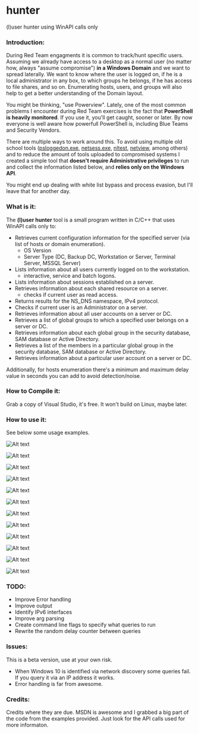 # hunter
(l)user hunter using WinAPI calls only

### Introduction:

During Red Team engagments it is common to track/hunt specific users. Assuming we already have access to a desktop as a normal user (no matter how, always "assume compromise") __in a Windows Domain__ and we want to spread laterally. We want to know where the user is logged on, if he is a local administrator in any box, to which groups he belongs, if he has access to file shares, and so on. Enumerating hosts, users, and groups will also help to get a better understanding of the Domain layout.

You might be thinking, "use Powerview". Lately, one of the most common problems I encounter during Red Team exercises is the fact that __PowerShell is heavily monitored__. If you use it, you'll get caught, sooner or later. By now everyone is well aware how powerfull PowerShell is, including Blue Teams and Security Vendors.

There are multiple ways to work around this. To avoid using multiple old school tools ([psloggedon.exe](https://technet.microsoft.com/en-us/sysinternals/psloggedon.aspx), [netsess.exe](http://www.joeware.net/freetools/), [nltest](https://technet.microsoft.com/en-us/library/cc731935%28v=ws.11%29.aspx), [netview](https://github.com/mubix/netview), among others) and to reduce the amount of tools uploaded to compromised systems I created a simple tool that __doesn't require Administrative privileges__ to run and collect the information listed below, and __relies only on the Windows API__.

You might end up dealing with white list bypass and process evasion, but I'll leave that for another day.

### What is it:

The __(l)user hunter__ tool is a small program written in C/C++ that uses WinAPI calls only to:

* Retrieves current configuration information for the specified server (via list of hosts or domain enumeration).
  - OS Version
  - Server Type (DC, Backup DC, Workstation or Server, Terminal Server, MSSQL Server)
* Lists information about all users currently logged on to the workstation.
  - interactive, service and batch logons.
* Lists information about sessions established on a server.
* Retrieves information about each shared resource on a server.
  - checks if current user as read access.
* Returns results for the NS_DNS namespace, IPv4 protocol.
* Checks if current user is an Administrator on a server.
* Retrieves information about all user accounts on a server or DC.
* Retrieves a list of global groups to which a specified user belongs on a server or DC.
* Retrieves information about each global group in the security database, SAM database or Active Directory.
* Retrieves a list of the members in a particular global group in the security database, SAM database or Active Directory.
* Retrieves information about a particular user account on a server or DC.


Additionally, for hosts enumeration there's a minimum and maximum delay value in seconds you can add to avoid detection/noise.

### How to Compile it:

Grab a copy of Visual Studio, it's free. It won't build on Linux, maybe later.

### How to use it:

See below some usage examples.

![Alt text](screenshots/help.png?raw=true "Help")

![Alt text](screenshots/file.png?raw=true "Read hosts from file")

![Alt text](screenshots/domain.png?raw=true "Current domain")

![Alt text](screenshots/delay.png?raw=true "with Delay options")

![Alt text](screenshots/users.png?raw=true "Users")

![Alt text](screenshots/groups.png?raw=true "Groups")

![Alt text](screenshots/users_per_group.png?raw=true "Users per Group")

![Alt text](screenshots/groups_per_user.png?raw=true "Groups per User")

![Alt text](screenshots/user_info_host.png?raw=true "User info on a server")

![Alt text](screenshots/user_info.png?raw=true "User info")

![Alt text](screenshots/users_detailed.png?raw=true "Users information")

![Alt text](screenshots/dcs.png?raw=true "Domain Controllers")

### TODO:

* Improve Error handling
* Improve output
* Identify IPv6 interfaces
* Improve arg parsing
* Create command line flags to specify what queries to run
* Rewrite the random delay counter between queries

### Issues:

This is a beta version, use at your own risk.

* When Windows 10 is identified via network discovery some queries fail. If you query it via an IP address it works.
* Error handling is far from awesome.

### Credits:

Credits where they are due. MSDN is awesome and I grabbed a big part of the code from the examples provided. Just look for the API calls used for more informaton.

